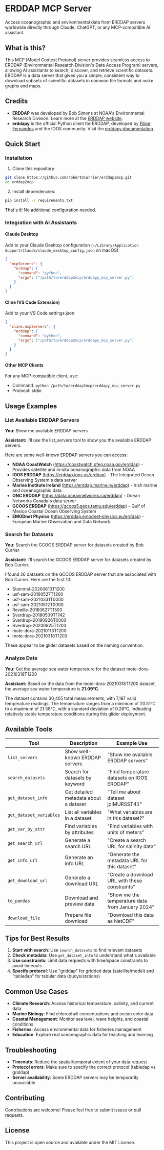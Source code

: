# ERDDAP MCP Server

Access oceanographic and environmental data from ERDDAP servers worldwide directly through Claude, ChatGPT, or any MCP-compatible AI assistant.

## What is this?

This MCP (Model Context Protocol) server provides seamless access to ERDDAP (Environmental Research Division's Data Access Program) servers, allowing AI assistants to search, discover, and retrieve scientific datasets. ERDDAP is a data server that gives you a simple, consistent way to download subsets of scientific datasets in common file formats and make graphs and maps.

## Credits

- **ERDDAP** was developed by Bob Simons at NOAA's Environmental Research Division. Learn more at the [ERDDAP website](https://coastwatch.pfeg.noaa.gov/erddap/information.html).
- **erddapy** is the official Python client for ERDDAP, developed by [Filipe Fernandes](https://github.com/ocefpaf) and the IOOS community. Visit the [erddapy documentation](https://ioos.github.io/erddapy/).

## Quick Start

### Installation

1. Clone this repository:
```bash
git clone https://github.com/robertdcurrier/erddap2mcp.git
cd erddap2mcp
```

2. Install dependencies:
```bash
pip install -r requirements.txt
```

That's it! No additional configuration needed.

### Integration with AI Assistants

#### Claude Desktop

Add to your Claude Desktop configuration (`~/Library/Application Support/Claude/claude_desktop_config.json` on macOS):

```json
{
  "mcpServers": {
    "erddap": {
      "command": "python",
      "args": ["/path/to/erddap2mcp/erddapy_mcp_server.py"]
    }
  }
}
```

#### Cline (VS Code Extension)

Add to your VS Code settings.json:

```json
{
  "cline.mcpServers": {
    "erddap": {
      "command": "python",
      "args": ["/path/to/erddap2mcp/erddapy_mcp_server.py"]
    }
  }
}
```

#### Other MCP Clients

For any MCP-compatible client, use:
- Command: `python /path/to/erddap2mcp/erddapy_mcp_server.py`
- Protocol: stdio

## Usage Examples

### List Available ERDDAP Servers

**You:** Show me available ERDDAP servers

**Assistant:** I'll use the list_servers tool to show you the available ERDDAP servers.

Here are some well-known ERDDAP servers you can access:

- **NOAA CoastWatch** (https://coastwatch.pfeg.noaa.gov/erddap) - Provides satellite and in-situ oceanographic data from NOAA
- **IOOS ERDDAP** (https://erddap.ioos.us/erddap) - The Integrated Ocean Observing System's data server
- **Marine Institute Ireland** (https://erddap.marine.ie/erddap) - Irish marine and oceanographic data
- **ONC ERDDAP** (https://data.oceannetworks.ca/erddap) - Ocean Networks Canada's data server
- **GCOOS ERDDAP** (https://gcoos5.geos.tamu.edu/erddap) - Gulf of Mexico Coastal Ocean Observing System
- **EMODnet Physics** (https://erddap.emodnet-physics.eu/erddap) - European Marine Observation and Data Network

### Search for Datasets

**You:** Search the GCOOS ERDDAP server for datasets created by Bob Currier

**Assistant:** I'll search the GCOOS ERDDAP server for datasets created by Bob Currier.

I found 26 datasets on the GCOOS ERDDAP server that are associated with Bob Currier. Here are the first 10:

- Stommel-20200813T1200
- usf-sam-20190527T1200
- usf-sam-20210331T0000
- usf-sam-20210512T0000
- Reveille-20180627T1500
- Sverdrup-20180509T1742
- Sverdrup-20190926T0000
- Sverdrup-20200925T1200
- mote-dora-20210113T1200
- mote-dora-20210318T1200

These appear to be glider datasets based on the naming convention.

### Analyze Data

**You:** Get the average sea water temperature for the dataset mote-dora-20210318T1200

**Assistant:** Based on the data from the mote-dora-20210318T1200 dataset, the average sea water temperature is **21.09°C**.

The dataset contains 30,405 total measurements, with 7,197 valid temperature readings. The temperature ranges from a minimum of 20.51°C to a maximum of 21.58°C, with a standard deviation of 0.26°C, indicating relatively stable temperature conditions during this glider deployment.

## Available Tools

| Tool | Description | Example Use |
|------|-------------|-------------|
| `list_servers` | Show well-known ERDDAP servers | "Show me available ERDDAP servers" |
| `search_datasets` | Search for datasets by keyword | "Find temperature datasets on IOOS ERDDAP" |
| `get_dataset_info` | Get detailed metadata about a dataset | "Tell me about dataset jplMURSST41" |
| `get_dataset_variables` | List all variables in a dataset | "What variables are in this dataset?" |
| `get_var_by_attr` | Find variables by attributes | "Find variables with units of meters" |
| `get_search_url` | Generate a search URL | "Create a search URL for salinity data" |
| `get_info_url` | Generate an info URL | "Generate the metadata URL for this dataset" |
| `get_download_url` | Generate a download URL | "Create a download URL with these constraints" |
| `to_pandas` | Download and preview data | "Show me the temperature data from January 2024" |
| `download_file` | Prepare file download | "Download this data as NetCDF" |

## Tips for Best Results

1. **Start with search**: Use `search_datasets` to find relevant datasets
2. **Check metadata**: Use `get_dataset_info` to understand what's available
3. **Use constraints**: Limit data requests with time/space constraints to avoid timeouts
4. **Specify protocol**: Use "griddap" for gridded data (satellite/model) and "tabledap" for tabular data (buoys/stations)

## Common Use Cases

- **Climate Research**: Access historical temperature, salinity, and current data
- **Marine Biology**: Find chlorophyll concentrations and ocean color data
- **Coastal Management**: Monitor sea level, wave heights, and coastal conditions
- **Fisheries**: Access environmental data for fisheries management
- **Education**: Explore real oceanographic data for teaching and learning

## Troubleshooting

- **Timeouts**: Reduce the spatial/temporal extent of your data request
- **Protocol errors**: Make sure to specify the correct protocol (tabledap vs griddap)
- **Server availability**: Some ERDDAP servers may be temporarily unavailable

## Contributing

Contributions are welcome! Please feel free to submit issues or pull requests.

## License

This project is open source and available under the MIT License.
